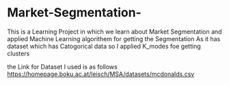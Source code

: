 # Market-Segmentation-
This is a Learning Project in which we learn about Market Segmentation and applied Machine Learning algorithem for getting the Segmentation
As it has dataset which has Catogorical data so I applied K_modes foe getting clusters


the Link for Dataset I used is as follows                                               
 https://homepage.boku.ac.at/leisch/MSA/datasets/mcdonalds.csv

